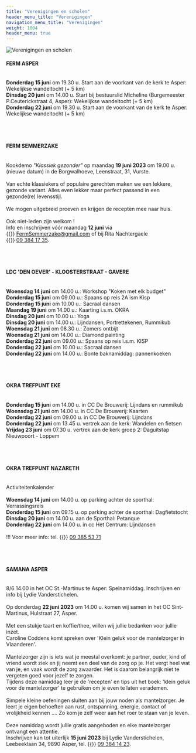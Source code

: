 ```yaml
---
title: "Verenigingen en scholen"
header_menu_title: "Verenigingen"
navigation_menu_title: "Verenigingen"
weight: 1004
header_menu: true
---
```


![Verenigingen en scholen](images/verenigingen-en-scholen.jpg)




#### FERM ASPER
<br>
<b>Donderdag 15 juni</b> om 19.30 u. Start aan de voorkant van de kerk te Asper: Wekelijkse wandeltocht (+ 5 km)<br>
<b>Dinsdag 20 juni</b> om 14.00 u. Start bij bestuurslid Micheline (Burgemeester P.Ceuterickstraat 4, Asper): Wekelijkse wandeltocht (+ 5 km)<br>
<b>Donderdag 22 juni</b> om 19.30 u. Start aan de voorkant van de kerk te Asper: Wekelijkse wandeltocht (+ 5 km)<br>
<br>
<br>
<br>





#### FERM SEMMERZAKE
<br>
Kookdemo <i>"Klassiek gezonder"</i> op maandag <b>19 juni 2023</b> om 19.00 u. (nieuwe datum) in de Borgwalhoeve, Leenstraat, 31, Vurste.<br>
<br>
Van echte klassiekers of populaire gerechten maken we een lekkere, gezonde variant. Alles even lekker maar perfect passend in een gezonde(re) levensstijl.<br>
<br>
We mogen uitgebreid proeven en krijgen de recepten mee naar huis.<br>
<br>
Ook niet-leden zijn welkom !<br>
Info en inschrijven vóór maandag <b>12 juni</b> via {{<icon class="fa fa-envelope">}}&nbsp;<a href="FermSemmerzake@gmail.com">FermSemmerzake@gmail.com</a> of bij Rita Nachtergaele {{<icon class="fa fa-phone">}}&nbsp;<a href="tel:093841735">09 384 17 35</a>.<br>
<br>
<br>
<br>





#### LDC 'DEN OEVER' - KLOOSTERSTRAAT - GAVERE
<br>
<b>Woensdag 14 juni</b> om 14.00 u.: Workshop "Koken met elk budget"<br>
<b>Donderdag 15 juni</b> om 09.00 u.: Spaans op reis 2A ism Kisp<br>
<b>Donderdag 15 juni</b> om 10.00 u.: Sacraal dansen<br>
<b>Maandag 19 juni</b> om 14.00 u.: Kaarting i.s.m. OKRA<br>
<b>Dinsdag 20 juni</b> om 10.00 u.: Yoga<br>
<b>Dinsdag 20 juni</b> om 14.00 u.: Lijndansen, Portrettekenen, Rummikub<br>
<b>Woensdag 21 juni</b> om 08.30 u.: Zomers ontbijt<br>
<b>Woensdag 21 juni</b> om 14.00 u.: Diamond painting<br>
<b>Donderdag 22 juni</b> om 09.00 u.: Spaans op reis i.s.m. KISP<br>
<b>Donderdag 22 juni</b> om 10.00 u.: Sacraal dansen<br>
<b>Donderdag 22 juni</b> om 14.00 u.: Bonte baknamiddag: pannenkoeken<br>
<br>
<br>
<br>





#### OKRA TREFPUNT EKE
<br>
<b>Donderdag 15 juni</b> om 14.00 u. in CC De Brouwerij: Lijndans en rummikub<br>
<b>Woensdag 21 juni</b> om 14.00 u. in CC De Brouwerij: Kaarten<br>
<b>Donderdag 22 juni</b> om 09.00 u. in CC De Brouwerij: Lijndans<br>
<b>Donderdag 22 juni</b> om 13.45 u. vertrek aan de kerk: Wandelen en fietsen<br>
<b>Vrijdag 23 juni</b> om 07.30 u. vertrek aan de kerk groep 2: Daguitstap Nieuwpoort - Loppem<br>
<br>
<br>
<br>





#### OKRA TREFPUNT NAZARETH
<br>
Activiteitenkalender<br>
<br>
<b>Woensdag 14 juni</b> om 14.00 u. op parking achter de sporthal: Verrassingsreis<br>
<b>Donderdag 15 juni</b> om 09.15 u. op parking achter de sporthal: Dagfietstocht<br>
<b>Dinsdag 20 juni</b> om 14.00 u. aan de Sporthal: Petanque<br>
<b>Donderdag 22 juni</b> om 14.00 u. in cc Het Centrum: Lijndansen<br>
<br>
!!! Voor meer info: tel. {{<icon class="fa fa-phone">}}&nbsp;<a href="tel:093855371">09 385 53 71</a><br>
<br>
<br>
<br>





#### SAMANA ASPER
<br>
8/6 14.00 in het OC St.-Martinus te Asper: Spelnamiddag. Inschrijven en info bij Lydie Vanderstichelen.<br>
<br>
Op donderdag <b>22 juni 2023</b> om 14.00 u. komen wij samen in het OC Sint-Martinus, Hulstraat 27, Asper.<br>
<br>
Met een stukje taart en koffie/thee, willen wij jullie bedanken voor jullie inzet.<br>
Caroline Coddens komt spreken over 'Klein geluk voor de mantelzorger in Vlaanderen'.<br>
<br>
Mantelzorger zijn is iets wat je meestal overkomt: je partner, ouder, kind of vriend wordt ziek en jij neemt een deel van de zorg op je. Het vergt heel wat van je, en vaak wordt de zorg zwaarder. Het is daarom belangrijk niet te vergeten goed voor jezelf te zorgen.<br>
Tijdens deze namiddag leer je de 'recepten' en tips uit het boek: 'klein geluk voor de mantelzorger' te gebruiken om je even te laten verademen.<br>
<br>
Simpele kleine oefeningen sluiten aan bij jouw noden als mantelzorger. Je leert je eigen behoeften aan rust, ontspanning, energie, contact of vrolijkheid kennen .... Zo kom je zelf weer aan het roer te staan van je leven.<br>
<br>
Deze namiddag wordt jullie gratis aangeboden en elke mantelzorger ontvangt een attentie.<br>
Inschrijven kan tot uiterlijk <b>15 juni 2023</b> bij Lydie Vanderstichelen, Leebeeklaan 34, 9890 Asper, tel. {{<icon class="fa fa-phone">}}&nbsp;<a href="tel:093841423">09 384 14 23</a>.<br>
<br>
<br>
<br>


